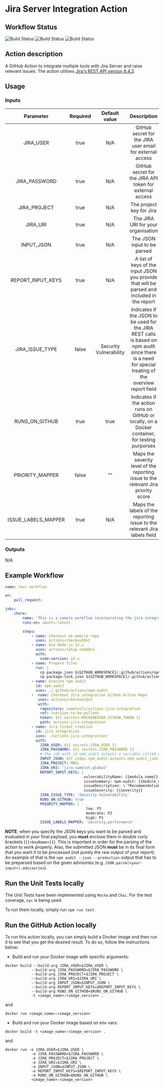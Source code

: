 # Jira Server Integration Action

## Workflow Status
![Build Status](https://github.com/camelotls/actions-jira-integration/workflows/Unit%20Tests/badge.svg)
![Build Status](https://github.com/camelotls/actions-jira-integration/workflows/Linter/badge.svg)
![Build Status](https://github.com/camelotls/actions-jira-integration/workflows/CodeQL/badge.svg)

## Action description
A GitHub Action to integrate multiple tools with Jira Server and raise relevant issues. The action utilises [Jira's REST API version 8.4.3](https://docs.atlassian.com/software/jira/docs/api/REST/8.4.3/).

## Usage
### Inputs

|Parameter|Required|Default value|Description|
|:--:|:--:|:--:|:--:|
|JIRA_USER|true|N/A|GitHub secret for the JIRA user email for external access|
|JIRA_PASSWORD|true|N/A|GitHub secret for the JIRA API token for external access|
|JIRA_PROJECT|true|N/A|The project key for Jira|
|JIRA_URI|true|N/A|The JIRA URI for your organisation|
|INPUT_JSON|true|N/A|The JSON input to be parsed|
|REPORT_INPUT_KEYS|true|N/A|A list of keys of the input JSON you provide that will be parsed and included in the report|
|JIRA_ISSUE_TYPE|false|Security Vulnerability|Indicates if the JSON to be used for the JIRA REST calls is based on npm audit since there is a need for special treating of the overview report field|
|RUNS_ON_GITHUB|true|true|Indicates if the action runs on GitHub or locally, on a Docker container, for testing purporses|
|PRIORITY_MAPPER|false|""|Maps the severity level of the reporting issue to the relevant Jira priority score|
|ISSUE_LABELS_MAPPER|true|N/A|Maps the labels of the reporting issue to the relevant Jira labels field|

### Outputs

N/A

## Example Workflow
```yaml
name: Your workflow

on:
    pull_request:

jobs:
    chore:
        name: 'This is a sample workflow incorporating the jira integration action'
        runs-on: ubuntu-latest

        steps:
            - name: Checkout uk-mobile repo
              uses: actions/checkout@v2
            - name: Use Node.js 12.x
              uses: actions/setup-node@v1
              with:
                node-version: 12.x
            - name: Prepare files
              run: |
                cp package.json ${GITHUB_WORKSPACE}/.github/actions/npm-audit/package-root.json
                cp package-lock.json ${GITHUB_WORKSPACE}/.github/actions/npm-audit/package-lock-root.json
            - name: Execute npm audit
              id: npm_audit
              uses: ./.github/actions/npm-audit
            -  name: Checkout Jira integration GitHub Action Repo
               uses: actions/checkout@v2
               with:
                repository: camelotls/actions-jira-integration
                ref: <version-to-be-pulled>
                token: ${{ secrets.MACHINEUSER_GITHUB_TOKEN }}
                path: actions-jira-integration
            - name: Jira ticket creation
              id: jira_integration
              uses: ./actions-jira-integration/
              with:
                JIRA_USER: ${{ secrets.JIRA_USER }}
                JIRA_PASSWORD: ${{ secrets.JIRA_PASSWORD }}
                # the job with id npm_audit outputs a variable called npm_audit_json
                INPUT_JSON: ${{ steps.npm_audit.outputs.npm_audit_json }}
                JIRA_PROJECT: MBIL
                JIRA_URI: 'jira.camelot.global'
                REPORT_INPUT_KEYS: |
                                    vulnerabilityName: {{module_name}}
                                    issueSummary: npm-audit: {{module_name}} module vulnerability\n
                                    issueDescription: \`*Recommendation*:\\n\\n{{recommendation}}\\n\\n*Details for {{cwe}}*\\n\\n_Vulnerable versions_:\\n\\n{{vulnerable_versions}}\\n\\n_Patched versions_:\\n\\n{{patched_versions}}\\n\\n*Overview*\\n\\n{{overview}}\\n\\n*References*\\n\\n{{url}}\\n\\n`
                                    issueSeverity: {{severity}}
                JIRA_ISSUE_TYPE: 'Security Vulnerability'
                RUNS_ON_GITHUB: true
                PRIORITY_MAPPER: |
                                     low: P3
                                     moderate: P2
                                     high: P1
                ISSUE_LABELS_MAPPER: 'security,performance' 
```

**NOTE**: when you specify the JSON keys you want to be parsed and evaluated in your final payload, you **must** enclose them in double curly brackets (`{{<keyName>}}`). This is important in order for the parsing of the action to work properly. Also, the submitted JSON **must** be in its final form that you want it to be processed (not purely the raw output of your report). An example of that is the `npm audit --json --production` output that has to be preparsed based on the given advisories (e.g. `JSON.parse(<your-input>).advisories`).

## Run the Unit Tests locally
The Unit Tests have been implemented using `Mocha` and `Chai`. For the test coverage, `nyc` is being used.

To run them locally, simply run `npm run test`.


## Run the GitHub Action locally
To run this action locally, you can simply build a Docker image and then run it to see that you get the desired result. To do so, follow the instructions below:

- Build and run your Docker image with specific arguments:

```
docker build --build-arg JIRA_USER=$JIRA_USER \
            --build-arg JIRA_PASSWORD=$JIRA_PASSWORD \
            --build-arg JIRA_PROJECT=$JIRA_PROJECT \
            --build-arg JIRA_URI=$JIRA_URI \
            --build-arg INPUT_JSON=$INPUT_JSON \
            --build-arg REPORT_INPUT_KEYS=$REPORT_INPUT_KEYS \
            --build-arg RUNS_ON_GITHUB=$RUNS_ON_GITHUB \
            -t <image_name>:<image_version> .
```

and

```
docker run <image_name>:<image_version>
```

- Build and run your Docker image based on env vars:

```
docker build -t <image_name>:<image_version> .
```

and

```
docker run -e JIRA_USER=$JIRA_USER \
            -e JIRA_PASSWORD=$JIRA_PASSWORD \
            -e JIRA_PROJECT=$JIRA_PROJECT \
            -e JIRA_URI=$JIRA_URI \
            -e INPUT_JSON=$INPUT_JSON \
            -e REPORT_INPUT_KEYS=$REPORT_INPUT_KEYS \
            -e RUNS_ON_GITHUB=$RUNS_ON_GITHUB \
            <image_name>:<image_version>
```
